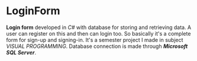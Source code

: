 # LoginForm
**Login form** developed in *C#* with database for storing and retrieving data. A user can register on this and then can login too. So basically it's a complete form for sign-up and signing-in. It's a semester project I made in subject *VISUAL PROGRAMMING*.
Database connection is made through ***Microsoft SQL Server***.
